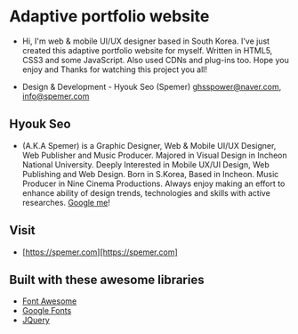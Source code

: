 # Adaptive portfolio website

- Hi, I'm web & mobile UI/UX designer based in South Korea. I've just created this adaptive portfolio website for myself. Written in HTML5, CSS3 and some JavaScript. Also used CDNs and plug-ins too. Hope you enjoy and Thanks for watching this project you all!

- Design & Development - Hyouk Seo (Spemer)
  ghsspower@naver.com, info@spemer.com


## Hyouk Seo

- (A.K.A Spemer) is a Graphic Designer, Web & Mobile UI/UX Designer, Web Publisher and Music Producer. Majored in Visual Design in Incheon National University. Deeply Interested in Mobile UX/UI Design, Web Publishing and Web Design. Born in S.Korea, Based in Incheon. Music Producer in Nine Cinema Productions. Always enjoy making an effort to enhance ability of design trends, technologies and skills with active researches. [Google me][googleme]!


## Visit
- [https://spemer.com][https://spemer.com]


## Built with these awesome libraries
* [Font Awesome][fontawesome]
* [Google Fonts][googlefonts]
* [JQuery][jquery]



[https://spemer.com]: https://spemer.com
[googleme]: https://www.google.co.kr/?gfe_rd=cr&ei=2KVsWaTjKrHz8AfP1qz4Bw&gws_rd=ssl#q=spemer
[fontawesome]: http://fontawesome.io/
[googlefonts]: https://fonts.google.com/
[jquery]: https://jquery.com/